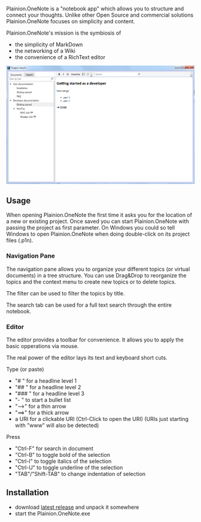 
Plainion.OneNote is a "notebook app" which allows you to structure and connect your thoughts.
Unlike other Open Source and commercial solutions Plainion.OneNote focuses on simplicity and content.

Plainion.OneNote's mission is the symbiosis of 
- the simplicity of MarkDown
- the networking of a Wiki
- the convenience of a RichText editor

![](Screenshots/Overview.png)

## Usage

When opening Plainion.OneNote the first time it asks you for the location of a new or existing project. 
Once saved you can start Plainion.OneNote with passing the project as first parameter. On Windows you could so tell
Windows to open Plainion.OneNote when doing double-click on its project files (.p1n).

### Navigation Pane

The navigation pane allows you to organize your different topics (or virtual documents) in a tree structure.
You can use Drag&Drop to reorganize the topics and the context menu to create new topics or to delete topics.

The filter can be used to filter the topics by title.

The search tab can be used for a full text search through the entire notebook.

### Editor

The editor provides a toolbar for convenience. It allows you to apply the basic opperations via mouse.

The real power of the editor lays its text and keyboard short cuts.

Type (or paste)

- "# " for a headline level 1
- "## " for a headline level 2
- "### " for a headline level 3
- "- " to start a bullet list
- "-->" for a thin arrow
- "==>" for a thick arrow
- a URI for a clickable URI (Ctrl-Click to open the URI)
  (URIs just starting with "www" will also be detected)

Press

- "Ctrl-F" for search in document
- "Ctrl-B" to toggle bold of the selection
- "Ctrl-I" to toggle italics of the selection
- "Ctrl-U" to toggle underline of the selection
- "TAB"/"Shift-TAB" to change indentation of selection

## Installation

- download [latest release](https://github.com/plainionist/Plainion.OneNote/releases) and unpack it somewhere
- start the Plainion.OneNote.exe


